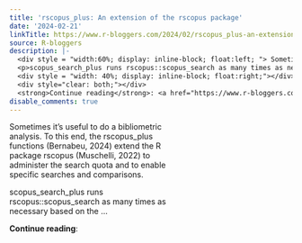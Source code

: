 ```yaml
---
title: 'rscopus_plus: An extension of the rscopus package'
date: '2024-02-21'
linkTitle: https://www.r-bloggers.com/2024/02/rscopus_plus-an-extension-of-the-rscopus-package/
source: R-bloggers
description: |-
  <div style = "width:60%; display: inline-block; float:left; "> Sometimes it’s useful to do a bibliometric analysis. To this end, the rscopus_plus functions (Bernabeu, 2024) extend the R package rscopus (Muschelli, 2022) to administer the search quota and to enable specific searches and comparisons.</p>
  <p>scopus_search_plus runs rscopus::scopus_search as many times as necessary based on the ...</p></div>
  <div style = "width: 40%; display: inline-block; float:right;"></div>
  <div style="clear: both;"></div>
  <strong>Continue reading</strong>: <a href="https://www.r-bloggers.com/2024/02/rscopus_plus- ...
disable_comments: true
---
```

<div style = "width:60%; display: inline-block; float:left; "> Sometimes it’s useful to do a bibliometric analysis. To this end, the rscopus_plus functions (Bernabeu, 2024) extend the R package rscopus (Muschelli, 2022) to administer the search quota and to enable specific searches and comparisons.</p>
<p>scopus_search_plus runs rscopus::scopus_search as many times as necessary based on the ...</p></div>
<div style = "width: 40%; display: inline-block; float:right;"></div>
<div style="clear: both;"></div>
<strong>Continue reading</strong>: <a href="https://www.r-bloggers.com/2024/02/rscopus_plus- ...